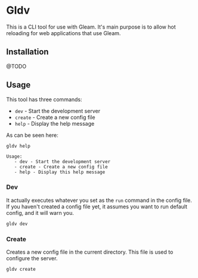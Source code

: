 # Gldv

This is a CLI tool for use with Gleam. It's main purpose is to allow hot reloading for web applications that use Gleam.

## Installation

@TODO

## Usage

This tool has three commands:

- `dev` - Start the development server
- `create` - Create a new config file
- `help` - Display the help message

As can be seen here:
```sh
gldv help
```
```
Usage:
   - dev - Start the development server
   - create - Create a new config file
   - help - Display this help message
```

### Dev

It actually executes whatever you set as the `run` command in the config file. If you haven't created a config file yet, it assumes you want to run default config, and it will warn you.

```sh
gldv dev
```

### Create

Creates a new config file in the current directory. This file is used to configure the server.

```sh
gldv create
```